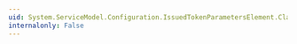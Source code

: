 ```yaml
---
uid: System.ServiceModel.Configuration.IssuedTokenParametersElement.ClaimTypeRequirements
internalonly: False
---
```

